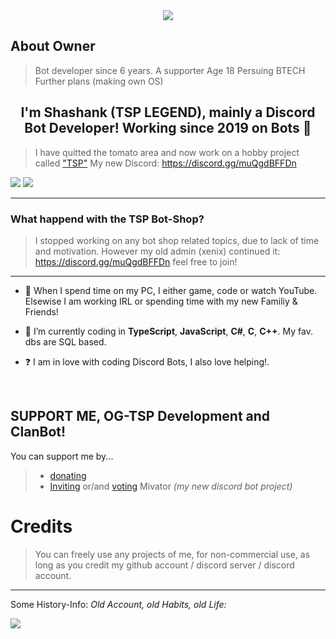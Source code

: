<div align="center" style"border-radius:15px">
  <a href="https://discord.gg/muQgdBFFDn" title="Discord Server" target="_blank">
    <img src="https://cdn.discordapp.com/banners/1069185336913170503/5d74ce8347210fb362c092292c85a184.png" style"width: 100%;border-radius:15px">
  </a>
</div>

## About Owner
> Bot developer since 6 years.
> A supporter
> Age 18
> Persuing BTECH
> Further plans (making own OS)

## <div align="center">I'm Shashank (TSP LEGEND), mainly a Discord Bot Developer! Working since 2019 on Bots 🚀</div>  

> I have quitted the tomato area and now work on a hobby project called ["TSP"](https://mivator.com)
> My new Discord: https://discord.gg/muQgdBFFDn

<a href="https://discord.com/users/1325825770844852327/"><img src="https://discord.c99.nl/widget/theme-3/1325825770844852327.png"></a> <a href="https://discord.gg/5dUb7M2qCj"><img src="https://discord.com/api/guilds/1070626568260562954/widget.png?style=banner2"></a>

***

### What happend with the TSP Bot-Shop?

> I stopped working on any bot shop related topics, due to lack of time and motivation. However my old admin (xenix) continued it:
> https://discord.gg/muQgdBFFDn feel free to join!

***

- 🔭 When I spend time on my PC, I either game, code or watch YouTube. Elsewise I am working IRL or spending time with my new Familiy & Friends!
  

- 🌱 I’m currently coding in **TypeScript**, **JavaScript**, **C#**, **C**, **C++**. My fav. dbs are SQL based.  
  

- ❓  I am in love with coding Discord Bots, I also love helping!.
  
<br/>
  
## SUPPORT ME, OG-TSP Development and ClanBot!

You can support me by...
> - [donating](https://paypal.me/MilratoDevelopment)
> - [Inviting](https://discord.com/oauth2/authorize?client_id=1325827397609848852&permissions=2056&scope=applications.commands%20bot) or/and [voting](https://top.gg/bot/1068868597398650971/vote) Mivator *(my new discord bot project)*

# Credits

> You can freely use any projects of me, for non-commercial use, as long as you credit my github account / discord server / discord account.

***

Some History-Info: *Old Account, old Habits, old Life:*

![](https://discord.c99.nl/widget/theme-3/1325825770844852327.png)
